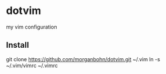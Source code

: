 dotvim
======

my vim configuration

## Install
git clone https://github.com/morganbohn/dotvim.git ~/.vim
ln -s ~/.vim/vimrc ~/.vimrc
